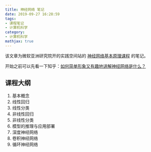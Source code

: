 ```yaml
---
title: 神经网络 笔记
date: 2019-09-27 16:28:59
tags:
- 课程笔记
- 计算机科学
category:
- 计算机科学
mathjax: true
---
```


该文章为微软亚洲研究院开的实践空间站的 [神经网络基本原理课程](https://github.com/microsoft/ai-edu/tree/master/B-教学案例与实践/B6-神经网络基本原理简明教程) 的笔记。

开始之前可以先看一下知乎：[如何简单形象又有趣地讲解神经网络是什么？](https://www.zhihu.com/question/22553761)

## 课程大纲

1. 基本概念
2. 线性回归
3. 线性分类
4. 非线性回归
5. 非线性分类
6. 模型的推理与应用部署
7. 深度神经网络
8. 卷积神经网络
9. 循环神经网络